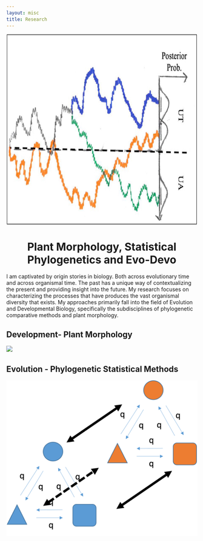 ```yaml
---
layout: misc
title: Research
---
```



<img src="/assets/img/ThresholdModel.jpg" width="600" height="500">

<h1 style="text-align: center;">Plant Morphology, Statistical Phylogenetics and  Evo-Devo </h1>

I am captivated by origin stories in biology. Both across evolutionary time and across organismal time. The past has a unique way of contextualizing the present and providing insight into the future. My research focuses on characterizing the processes that have produces the vast organismal diversity that exists. My approaches primarily fall into the field of Evolution and Developmental Biology, specifically the subdisciplines of phylogenetic comparative methods and plant morphology. 



## Development- Plant Morphology
<img src="/assets/img/EpiIllumination.png">



## Evolution - Phylogenetic Statistical Methods
<img src="/assets/img/HiddenCTMM.png">
